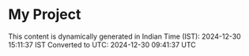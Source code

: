 # My Project

This content is dynamically generated in Indian Time (IST): 2024-12-30 15:11:37 IST
Converted to UTC: 2024-12-30 09:41:37 UTC
